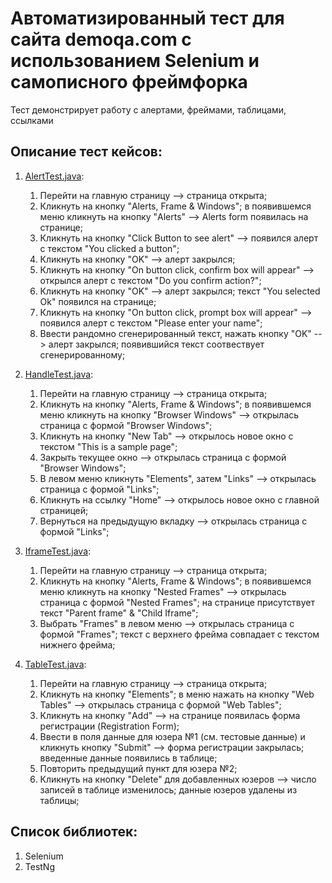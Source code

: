 # Автоматизированный тест для сайта demoqa.com с использованием Selenium и самописного фреймфорка
Тест демонстрирует работу с алертами, фреймами, таблицами, ссылками

## Описание тест кейсов:
1. [AlertTest.java](src%2Ftest%2Fjava%2Forg%2Ftsegelnikova%2FAlertTest.java):
   1. Перейти на главную страницу --> страница открыта;
   2. Кликнуть на кнопку "Alerts, Frame & Windows"; в появившемся меню кликнуть на кнопку "Alerts" -->
   Alerts form появилась на странице;
   3. Кликнуть на кнопку "Click Button to see alert" --> появился алерт с текстом "You clicked a button";
   4. Кликнуть на кнопку "OK" --> алерт закрылся;
   5. Кликнуть на кнопку "On button click, confirm box will appear" --> открылся алерт с текстом "Do you confirm action?";
   6. Кликнуть на кнопку "OK" --> алерт закрылся; текст "You selected Ok" появился на странице;
   7. Кликнуть на кнопку "On button click, prompt box will appear" --> появился алерт с текстом "Please enter your name";
   8. Ввести рандомно сгенерированный текст, нажать кнопку "OK" --> алерт закрылся; появившийся текст соотвествует сгенерированному;
   
2. [HandleTest.java](src%2Ftest%2Fjava%2Forg%2Ftsegelnikova%2FHandleTest.java):
   1. Перейти на главную страницу --> страница открыта;
   2. Кликнуть на кнопку "Alerts, Frame & Windows"; в появившемся меню кликнуть на кнопку "Browser Windows" -->
   открылась страница с формой "Browser Windows";
   3. Кликнуть на кнопку "New Tab" --> открылось новое окно с текстом "This is a sample page";
   4. Закрыть текущее окно --> открылась страница с формой "Browser Windows";
   5. В левом меню кликнуть "Elements", затем "Links" --> открылась страница с формой "Links";
   6. Кликнуть на ссылку "Home" --> открылось новое окно с главной страницей;
   7. Вернуться на предыдущую вкладку --> открылась страница с формой "Links";

3. [IframeTest.java](src%2Ftest%2Fjava%2Forg%2Ftsegelnikova%2FIframeTest.java):
   1. Перейти на главную страницу --> страница открыта;
   2. Кликнуть на кнопку "Alerts, Frame & Windows"; в появившемся меню кликнуть на кнопку "Nested Frames" -->
      открылась страница с формой "Nested Frames"; на странице присутствует текст "Parent frame" & "Child Iframe";
   3. Выбрать "Frames" в левом меню --> открылась страница с формой "Frames";
      текст с верхнего фрейма совпадает с текстом нижнего фрейма; 

4. [TableTest.java](src%2Ftest%2Fjava%2Forg%2Ftsegelnikova%2FTableTest.java):
   1. Перейти на главную страницу --> страница открыта;
   2. Кликнуть на кнопку "Elements"; в меню нажать на кнопку "Web Tables" -->
   открылась страница с формой "Web Tables";
   3. Кликнуть на кнопку "Add" --> на странице появилась форма регистрации (Registration Form);
   4. Ввести в поля данные для юзера №1 (см. тестовые данные) и кликнуть кнопку "Submit" --> форма регистрации закрылась;
   введенные данные появились в таблице;
   5. Повторить предыдущий пункт для юзера №2;
   6. Кликнуть на кнопку "Delete" для добавленных юзеров --> число записей в таблице изменилось; данные юзеров удалены из таблицы;
   


## Список библиотек:
1. Selenium 
2. TestNg
